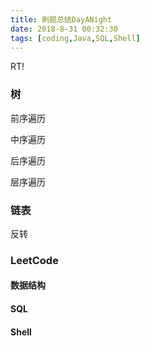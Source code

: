 ```yaml
---
title: 刷题总结DayANight
date: 2018-8-31 00:32:30
tags: [coding,Java,SQL,Shell]
---
```


RT!

<!--more-->

### 树

前序遍历

中序遍历

后序遍历

层序遍历

### 链表

反转

### LeetCode



#### 数据结构



#### SQL



#### Shell